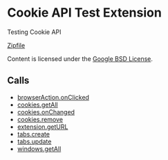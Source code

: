 
Cookie API Test Extension
=======

Testing Cookie API

[Zipfile](http://developer.chrome.com/extensions/examples/api/cookies.zip)

Content is licensed under the [Google BSD License](http://code.google.com/google_bsd_license.html).

Calls
-----

* [browserAction.onClicked](https://developer.chrome.com/extensions/browserAction#event-onClicked)
* [cookies.getAll](https://developer.chrome.com/extensions/cookies#method-getAll)
* [cookies.onChanged](https://developer.chrome.com/extensions/cookies#event-onChanged)
* [cookies.remove](https://developer.chrome.com/extensions/cookies#method-remove)
* [extension.getURL](https://developer.chrome.com/extensions/extension#method-getURL)
* [tabs.create](https://developer.chrome.com/extensions/tabs#method-create)
* [tabs.update](https://developer.chrome.com/extensions/tabs#method-update)
* [windows.getAll](https://developer.chrome.com/extensions/windows#method-getAll)